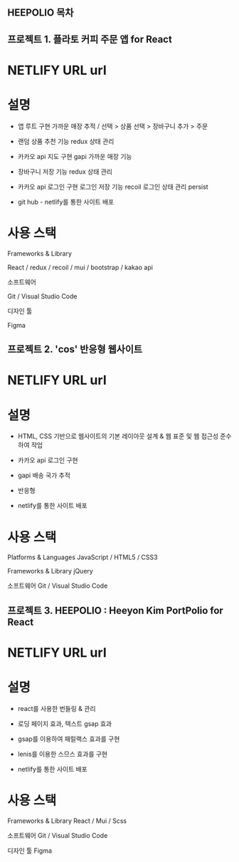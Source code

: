 ## HEEPOLIO 목차

## 프로젝트 1. 플라토 커피 주문 앱 for React

# NETLIFY URL url


# 설명

- 앱 루트 구현 가까운 매장 추적 / 선택 > 상품 선택 > 장바구니 추가 > 주문

- 랜덤 상품 추천 기능 redux 상태 관리

- 카카오 api 지도 구현 gapi 가까운 매장 기능

- 장바구니 저장 기능 redux 상태 관리

- 카카오 api 로그인 구현 로그인 저장 기능 recoil 로그인 상태 관리 persist

- git hub - netlify를 통한 사이트 배포

  
# 사용 스택

Frameworks & Library

React / redux / recoil / mui / bootstrap / kakao api

소프트웨어

Git / Visual Studio Code

디자인 툴

Figma


## 프로젝트 2. 'cos' 반응형 웹사이트

# NETLIFY URL url


# 설명

- HTML, CSS 기반으로 웹사이트의 기본 레이아웃 설계 & 웹 표준 및 웹 접근성 준수하여 작업
  
- 카카오 api 로그인 구현
  
- gapi 배송 국가 추적
  
- 반응형
  
- netlify를 통한 사이트 배포

  
# 사용 스택

Platforms & Languages
JavaScript / HTML5 / CSS3

Frameworks & Library
jQuery

소프트웨어
Git / Visual Studio Code



## 프로젝트 3. HEEPOLIO : Heeyon Kim PortPolio for React

# NETLIFY URL url


# 설명

- react를 사용한 번들링 & 관리

- 로딩 페이지 효과, 텍스트 gsap 효과
  
- gsap를 이용하여 패럴랙스 효과를 구현
  
- lenis를 이용한 스므스 효과를 구현
  
- netlify를 통한 사이트 배포

  
# 사용 스택

Frameworks & Library
React / Mui / Scss

소프트웨어
Git / Visual Studio Code

디자인 툴
Figma
